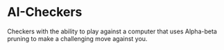 # AI-Checkers
Checkers with the ability to play against a computer that uses Alpha-beta pruning to make a challenging move against you.
